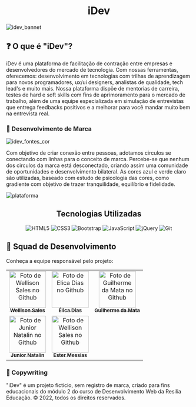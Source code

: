 <h1 align="center">iDev</h1>


![idev_bannet](https://user-images.githubusercontent.com/83258570/170381927-8c9226cd-678e-43ce-8bdf-8780dddfe018.jpg)

## ❓ O que é "iDev"?
iDev é uma plataforma de facilitação de contração entre empresas e desenvolvedores do mercado de tecnologia. Com nossas ferramentas, oferecemos: desenvolvimento em tecnologias com trilhas de aprendizagem para novos programadores, ux/ui designers, analistas de qualidade, tech lead's e muito mais. Nossa plataforma dispõe de mentorias de carreira, testes de hard e soft skills com fins de aprimoramento para o mercado de trabalho, além de uma equipe especializada em simulação de entrevistas que entrega feedbacks positivos e a melhorar para você mandar muito bem na entrevista real.


### 🎯 Desenvolvimento de Marca


![idev_fontes_cor](https://user-images.githubusercontent.com/83258570/170386396-aadcc93a-ec64-468a-8413-c1cc066f037a.jpg)


Com objetivo de criar conexão entre pessoas, adotamos circulos se conectando com linhas para o conceito de marca. Percebe-se que nenhum dos circulos da marca está desconectado, criando assim uma comunidade de oportunidades e desenvolvimento bilateral. As cores azul e verde claro são utilizadas, baseado com estudo de psicologia das cores, como gradiente com objetivo de trazer tranquilidade, equilíbrio e fidelidade.

![plataforma](https://user-images.githubusercontent.com/83258570/170403985-9dbe66b4-3e04-4726-9f68-e892fd0daf21.png)



<h2 align="center"><strong>Tecnologias Utilizadas</strong></h2>

<div align="center">

![HTML5](https://img.shields.io/badge/html5-%23E34F26.svg?style=for-the-badge&logo=html5&logoColor=white)
![CSS3](https://img.shields.io/badge/css3-%231572B6.svg?style=for-the-badge&logo=css3&logoColor=white)
![Bootstrap](https://img.shields.io/badge/bootstrap-%23563D7C.svg?style=for-the-badge&logo=bootstrap&logoColor=white)
![JavaScript](https://img.shields.io/badge/javascript-%23323330.svg?style=for-the-badge&logo=javascript&logoColor=%23F7DF1E)
![jQuery](https://img.shields.io/badge/jquery-%230769AD.svg?style=for-the-badge&logo=jquery&logoColor=white)
![Git](https://img.shields.io/badge/git-%23F05033.svg?style=for-the-badge&logo=git&logoColor=white)

</div>


## 🤝 Squad de Desenvolvimento

Conheça a equipe responsável pelo projeto:

<table>
  <tr>
    <td align="center">
      <a href="https://www.linkedin.com/in/wellisonsales/">
        <img src="https://avatars.githubusercontent.com/u/83258570?v=4" width="100px;" alt="Foto de Wellison Sales no Github"/><br>
        <sub>
          <b>Wellison Sales</b>
        </sub>
      </a>
    </td>
    <td align="center">
      <a href="https://www.linkedin.com/in/%C3%A9lica-dias-a4989116b/">
        <img src="https://avatars.githubusercontent.com/u/102865744?v=4" width="100px;" alt="Foto de Elica Dias no Github"/><br>
        <sub>
          <b>Élica Dias</b>
        </sub>
      </a>
    </td>
    <td align="center">
      <a href="https://www.linkedin.com/in/guilherme-cordeiro-da-mata/">
        <img src="https://avatars.githubusercontent.com/u/102765157?v=4" width="100px;" alt="Foto de Guilherme da Mata no Github"/><br>
        <sub>
          <b>Guilherme da Mata</b>
        </sub>
      </a>
    </td>
    <tr>
    <td align="center">
      <a href="https://www.linkedin.com/in/natalin-de-oliveira-santos-junior-4a497b42/">
        <img src="https://avatars.githubusercontent.com/u/93950955?v=4" width="100px;" alt="Foto de Junior Natalin no Github"/><br>
        <sub>
          <b>Junior Natalin</b>
        </sub>
      </a>
      <td align="center">
      <a href="https://www.linkedin.com/in/ester-messias-08b706177/">
        <img src="https://avatars.githubusercontent.com/u/87023023?v=4" width="100px;" alt="Foto de Wellison Sales no Github"/><br>
        <sub>
          <b>Ester Messias</b>
        </sub>
      </a>
    </td>
    </td>
  </tr>
</table>


### 🔗 Copywriting

"iDev" é um projeto fictício, sem registro de marca, criado para fins educacionais do módulo 2 do curso de Desenvolvimento Web da Resilia Educação. © 2022, todos os direitos reservados.

